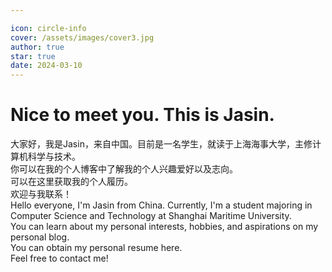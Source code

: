 ```yaml
---

icon: circle-info
cover: /assets/images/cover3.jpg
author: true
star: true
date: 2024-03-10
---
```


# Nice to meet you. This is Jasin.
大家好，我是Jasin，来自中国。目前是一名学生，就读于上海海事大学，主修计算机科学与技术。<br>
你可以在我的个人博客中了解我的个人兴趣爱好以及志向。<br>
可以在这里获取我的个人履历。<br>
欢迎与我联系！<br>
Hello everyone, I'm Jasin from China. Currently, I'm a student majoring in Computer Science and Technology at Shanghai Maritime University.<br>
You can learn about my personal interests, hobbies, and aspirations on my personal blog.<br>
You can obtain my personal resume here.<br>
Feel free to contact me!

<!-- Place your introduction and profile here. -->
